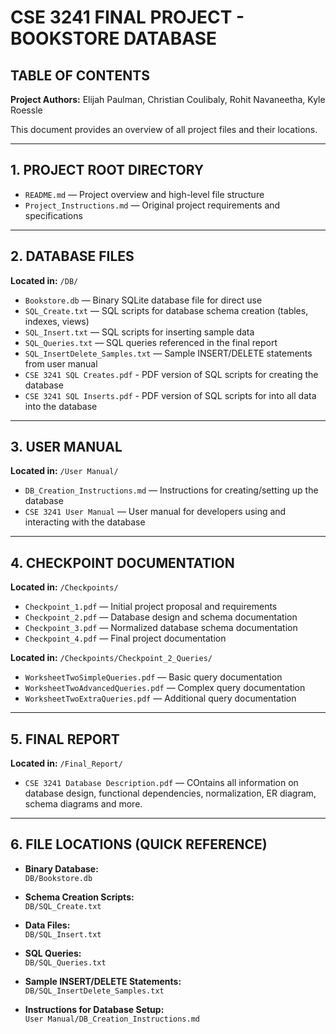 # CSE 3241 FINAL PROJECT - BOOKSTORE DATABASE  
## TABLE OF CONTENTS

**Project Authors:** Elijah Paulman, Christian Coulibaly, Rohit Navaneetha, Kyle Roessle

This document provides an overview of all project files and their locations.

---

## 1. PROJECT ROOT DIRECTORY

- `README.md` — Project overview and high-level file structure  
- `Project_Instructions.md` — Original project requirements and specifications  

---

## 2. DATABASE FILES

**Located in:** `/DB/`

- `Bookstore.db` — Binary SQLite database file for direct use  
- `SQL_Create.txt` — SQL scripts for database schema creation (tables, indexes, views)  
- `SQL_Insert.txt` — SQL scripts for inserting sample data  
- `SQL_Queries.txt` — SQL queries referenced in the final report  
- `SQL_InsertDelete_Samples.txt` — Sample INSERT/DELETE statements from user manual  
- `CSE 3241 SQL Creates.pdf` - PDF version of SQL scripts for creating the database
- `CSE 3241 SQL Inserts.pdf` - PDF version of SQL scripts for into all data into the database

---

## 3. USER MANUAL

**Located in:** `/User Manual/`

- `DB_Creation_Instructions.md` — Instructions for creating/setting up the database  
- `CSE 3241 User Manual` — User manual for developers using and interacting with the database 

---

## 4. CHECKPOINT DOCUMENTATION

**Located in:** `/Checkpoints/`

- `Checkpoint_1.pdf` — Initial project proposal and requirements  
- `Checkpoint_2.pdf` — Database design and schema documentation  
- `Checkpoint_3.pdf` — Normalized database schema documentation  
- `Checkpoint_4.pdf` — Final project documentation  

**Located in:** `/Checkpoints/Checkpoint_2_Queries/`

- `WorksheetTwoSimpleQueries.pdf` — Basic query documentation  
- `WorksheetTwoAdvancedQueries.pdf` — Complex query documentation  
- `WorksheetTwoExtraQueries.pdf` — Additional query documentation  

---
## 5. FINAL REPORT

**Located in:** `/Final_Report/`

- `CSE 3241 Database Description.pdf` — COntains all information on database design, functional dependencies, normalization, ER diagram, schema diagrams and more. 

---

## 6. FILE LOCATIONS (QUICK REFERENCE)

- **Binary Database:**  
  `DB/Bookstore.db`

- **Schema Creation Scripts:**  
  `DB/SQL_Create.txt`

- **Data Files:**  
  `DB/SQL_Insert.txt`

- **SQL Queries:**  
  `DB/SQL_Queries.txt`

- **Sample INSERT/DELETE Statements:**  
  `DB/SQL_InsertDelete_Samples.txt`

- **Instructions for Database Setup:**  
  `User Manual/DB_Creation_Instructions.md`

